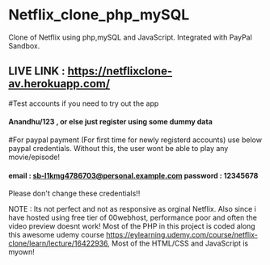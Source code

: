 # Netflix_clone_php_mySQL
Clone of Netflix using php,mySQL and JavaScript. Integrated with PayPal Sandbox.
## LIVE LINK : https://netflixclone-av.herokuapp.com/

#Test accounts if you need to try out the app
#### Anandhu/123 , or else just register using some dummy data

#For paypal payment (For first time for newly registerd accounts) use below paypal credentials. Without this, the user wont be able to play any movie/episode!
#### email : sb-l1kmg4786703@personal.example.com password : 12345678

Please don't change these credentials!!

NOTE : Its not perfect and not as responsive as orginal Netflix. Also since i have hosted using free tier of 00webhost, performance poor and often the video preview doesnt work!
Most of the PHP in this project is coded along this awesome udemy course https://eylearning.udemy.com/course/netflix-clone/learn/lecture/16422936,
Most of the HTML/CSS and JavaScript is myown!

